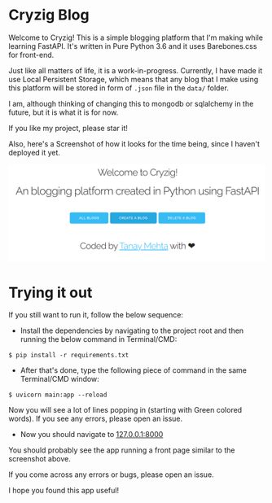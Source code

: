 # Cryzig Blog

Welcome to Cryzig! This is a simple blogging platform that I'm making while learning FastAPI. It's written in Pure Python 3.6 and it uses Barebones.css for front-end.

Just like all matters of life, it is a work-in-progress. Currently, I have made it use Local Persistent Storage, which means that any blog that I make using this platform will be stored in form of `.json` file in the `data/` folder.

I am, although thinking of changing this to mongodb or sqlalchemy in the future, but it is what it is for now.

If you like my project, please star it!

Also, here's a Screenshot of how it looks for the time being, since I haven't deployed it yet.

![](ss.png)

# Trying it out

If you still want to run it, follow the below sequence:

* Install the dependencies by navigating to the project root and then running the below command in Terminal/CMD:

```shell
$ pip install -r requirements.txt
```

* After that's done, type the following piece of command in the same Terminal/CMD window:

```shell
$ uvicorn main:app --reload
```

Now you will see a lot of lines popping in (starting with Green colored words). If you see any errors, please open an issue.

* Now you should navigate to [127.0.0.1:8000](http://127.0.0.1:8000)

You should probably see the app running a front page similar to the screenshot above.

If you come across any errors or bugs, please open an issue.

I hope you found this app useful!
